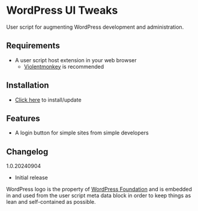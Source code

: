 # WordPress UI Tweaks
User script for augmenting WordPress development and administration.

## Requirements
- A user script host extension in your web browser
  - [Violentmonkey](https://violentmonkey.github.io/) is recommended

## Installation
- [Click here](https://github.com/WTF-Design/wordpress-ui-tweaks/raw/main/script.user.js) to install/update

## Features
- A login button for simple sites from simple developers

## Changelog
1.0.20240904
- Initial release

WordPress logo is the property of [WordPress Foundation](https://wordpressfoundation.org/) and is embedded in and used from the user script meta data block in order to keep things as lean and self-contained as possible.
